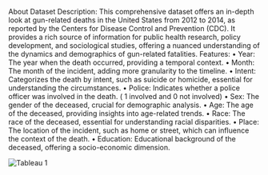 About Dataset
Description:
This comprehensive dataset offers an in-depth look at gun-related deaths in the United States from 2012 to 2014, as reported by the Centers for Disease Control and Prevention (CDC). It provides a rich source of information for public health research, policy development, and sociological studies, offering a nuanced understanding of the dynamics and demographics of gun-related fatalities.
Features:
•	Year: The year when the death occurred, providing a temporal context.
•	Month: The month of the incident, adding more granularity to the timeline.
•	Intent: Categorizes the death by intent, such as suicide or homicide, essential for understanding the circumstances.
•	Police: Indicates whether a police officer was involved in the death. ( 1 involved and 0 not involved)
•	Sex: The gender of the deceased, crucial for demographic analysis.
•	Age: The age of the deceased, providing insights into age-related trends.
•	Race: The race of the deceased, essential for understanding racial disparities.
•	Place: The location of the incident, such as home or street, which can influence the context of the death.
•	Education: Educational background of the deceased, offering a socio-economic dimension.

![Tableau 1](https://github.com/ruthomolara/Gundeaths-Project/assets/140560092/9a6e9a0d-6300-4014-aae8-2c9355b1951c)
